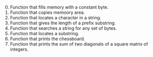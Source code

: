 0. Function that fills memory with a constant byte.
1. Function that copies memoory area.
2. Function that locates a character in a string.
3. Function that gives the length of a prefix substring.
4. Function that searches a string for any set of bytes.
5. Function that locates a substring.
6. Function that prints the chessboard.
7. Function that prints the sum of two diagonals of a square matrix of integers.
